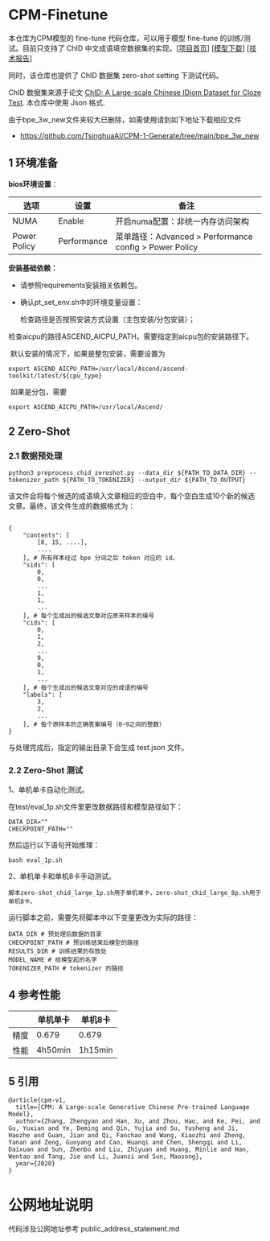 # CPM-Finetune

本仓库为CPM模型的 fine-tune 代码仓库，可以用于模型 fine-tune 的训练/测试。目前只支持了 ChID 中文成语填空数据集的实现。[[项目首页](https://cpm.baai.ac.cn)] [[模型下载](https://cpm.baai.ac.cn/download.html)] [[技术报告](https://arxiv.org/abs/2012.00413)]

同时，该仓库也提供了 ChID 数据集 zero-shot setting 下测试代码。

ChID 数据集来源于论文 [ChID: A Large-scale Chinese IDiom Dataset for Cloze Test](https://github.com/TsinghuaAI/CPM-1-Finetune). 本仓库中使用 Json 格式.

由于bpe_3w_new文件夹较大已删除，如需使用请到如下地址下载相应文件
- https://github.com/TsinghuaAI/CPM-1-Generate/tree/main/bpe_3w_new

## 1 环境准备

**bios环境设置**：

| 选项         | 设置        | 备注                                                   |
| ------------ | ----------- | ------------------------------------------------------ |
| NUMA         | Enable      | 开启numa配置：非统一内存访问架构                       |
| Power Policy | Performance | 菜单路径：Advanced > Performance config > Power Policy |


**安装基础依赖：**

- 请参照requirements安装相关依赖包。


- 确认pt_set_env.sh中的环境变量设置：

  检查路径是否按照安装方式设置（主包安装/分包安装）；

​       检查aicpu的路径ASCEND_AICPU_PATH，需要指定到aicpu包的安装路径下。

​       默认安装的情况下，如果是整包安装，需要设置为

```
export ASCEND_AICPU_PATH=/usr/local/Ascend/ascend-toolkit/latest/${cpu_type}
```

​       如果是分包，需要

```
export ASCEND_AICPU_PATH=/usr/local/Ascend/
```

## 2 Zero-Shot

### 2.1 数据预处理

```[bash]
python3 preprocess_chid_zeroshot.py --data_dir ${PATH_TO_DATA_DIR} --tokenizer_path ${PATH_TO_TOKENIZER} --output_dir ${PATH_TO_OUTPUT}
```

该文件会将每个候选的成语填入文章相应的空白中，每个空白生成10个新的候选文章。最终，该文件生成的数据格式为：

```[python]

{
    "contents": [
        [8, 15, ....],
        ....
    ], # 所有样本经过 bpe 分词之后 token 对应的 id。
    "sids": [
        0,
        0,
        ...
        1,
        1,
        ...
    ], # 每个生成出的候选文章对应原来样本的编号
    "cids": [
        0,
        1,
        2,
        ...
        9,
        0,
        1,
        ...
    ], # 每个生成出的候选文章对应的成语的编号
    "labels": [
        3,
        2,
        ...
    ], # 每个原样本的正确答案编号（0~9之间的整数）
}
```

与处理完成后，指定的输出目录下会生成 test.json 文件。

### 2.2 Zero-Shot 测试

1、单机单卡自动化测试。

在test/eval_1p.sh文件里更改数据路径和模型路径如下：

```
DATA_DIR=""
CHECKPOINT_PATH=""
```

然后运行以下语句开始推理：

```
bash eval_1p.sh
```

2、单机单卡和单机8卡手动测试。

```[bash]
脚本zero-shot_chid_large_1p.sh用于单机单卡，zero-shot_chid_large_8p.sh用于单机8卡。
```

运行脚本之前，需要先将脚本中以下变量更改为实际的路径：

```[bash]
DATA_DIR # 预处理后数据的目录
CHECKPOINT_PATH # 预训练结束后模型的路径
RESULTS_DIR # 训练结果的存放处
MODEL_NAME # 给模型起的名字
TOKENIZER_PATH # tokenizer 的路径
```

## 4 参考性能

|      | 单机单卡 | 单机8卡 |
| ---- | -------- | ------- |
| 精度 | 0.679    | 0.679   |
| 性能 | 4h50min  | 1h15min |

## 5 引用

```[latex]
@article{cpm-v1,
  title={CPM: A Large-scale Generative Chinese Pre-trained Language Model},
  author={Zhang, Zhengyan and Han, Xu, and Zhou, Hao, and Ke, Pei, and Gu, Yuxian and Ye, Deming and Qin, Yujia and Su, Yusheng and Ji, Haozhe and Guan, Jian and Qi, Fanchao and Wang, Xiaozhi and Zheng, Yanan and Zeng, Guoyang and Cao, Huanqi and Chen, Shengqi and Li, Daixuan and Sun, Zhenbo and Liu, Zhiyuan and Huang, Minlie and Han, Wentao and Tang, Jie and Li, Juanzi and Sun, Maosong},
  year={2020}
}
```
# 公网地址说明

代码涉及公网地址参考 public_address_statement.md